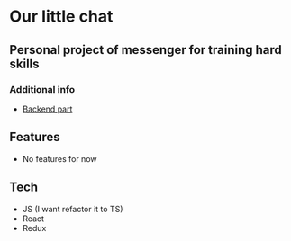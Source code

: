 # Our little chat
## Personal project of messenger for training hard skills

### Additional info
- [Backend part](https://github.com/vr009/our-little-chatik)

## Features
- No features for now

## Tech
- JS (I want refactor it to TS)
- React
- Redux